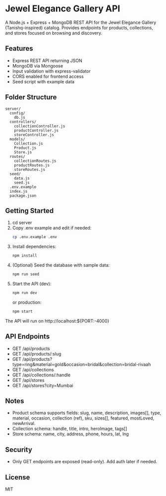 # Jewel Elegance Gallery API

A Node.js + Express + MongoDB REST API for the Jewel Elegance Gallery (Tanishq-inspired) catalog. Provides endpoints for products, collections, and stores focused on browsing and discovery.

## Features
- Express REST API returning JSON
- MongoDB via Mongoose
- Input validation with express-validator
- CORS enabled for frontend access
- Seed script with example data

## Folder Structure
```
server/
  config/
    db.js
  controllers/
    collectionController.js
    productController.js
    storeController.js
  models/
    Collection.js
    Product.js
    Store.js
  routes/
    collectionRoutes.js
    productRoutes.js
    storeRoutes.js
  seed/
    data.js
    seed.js
  .env.example
  index.js
  package.json
```

## Getting Started
1. cd server
2. Copy .env example and edit if needed:
   ```bash
   cp .env.example .env
   ```
3. Install dependencies:
   ```bash
   npm install
   ```
4. (Optional) Seed the database with sample data:
   ```bash
   npm run seed
   ```
5. Start the API (dev):
   ```bash
   npm run dev
   ```
   or production:
   ```bash
   npm start
   ```

The API will run on http://localhost:${PORT:-4000}

## API Endpoints
- GET /api/products
- GET /api/products/:slug
- GET /api/products?type=ring&material=gold&occasion=bridal&collection=bridal-rivaah
- GET /api/collections
- GET /api/collections/:handle
- GET /api/stores
- GET /api/stores?city=Mumbai

## Notes
- Product schema supports fields: slug, name, description, images[], type, material, occasion, collection (ref), sku, sizes[], featured, mostLoved, newArrival.
- Collection schema: handle, title, intro, heroImage, tags[]
- Store schema: name, city, address, phone, hours, lat, lng

## Security
- Only GET endpoints are exposed (read-only). Add auth later if needed.

## License
MIT
